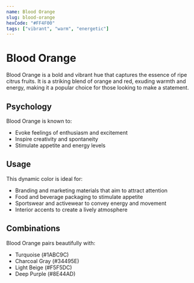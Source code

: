 ```yaml
---
name: Blood Orange
slug: blood-orange
hexCode: "#FF4F00"
tags: ["vibrant", "warm", "energetic"]
---
```


# Blood Orange

Blood Orange is a bold and vibrant hue that captures the essence of ripe citrus fruits. It is a striking blend of orange and red, exuding warmth and energy, making it a popular choice for those looking to make a statement.

## Psychology

Blood Orange is known to:
- Evoke feelings of enthusiasm and excitement
- Inspire creativity and spontaneity
- Stimulate appetite and energy levels

## Usage

This dynamic color is ideal for:
- Branding and marketing materials that aim to attract attention
- Food and beverage packaging to stimulate appetite
- Sportswear and activewear to convey energy and movement
- Interior accents to create a lively atmosphere

## Combinations

Blood Orange pairs beautifully with:
- Turquoise (#1ABC9C)
- Charcoal Gray (#34495E)
- Light Beige (#F5F5DC)
- Deep Purple (#8E44AD)